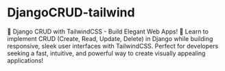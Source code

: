 # DjangoCRUD-tailwind
 🚀 Django CRUD with TailwindCSS - Build Elegant Web Apps! 🌟  Learn to implement CRUD (Create, Read, Update, Delete) in Django while building responsive, sleek user interfaces with TailwindCSS. Perfect for developers seeking a fast, intuitive, and powerful way to create visually appealing applications!
